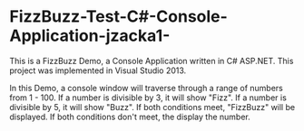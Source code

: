 # FizzBuzz-Test-C#-Console-Application-jzacka1-
This is a FizzBuzz Demo, a Console Application written in C# ASP.NET.  This project was implemented in Visual Studio 2013.

In this Demo, a console window will traverse through a range of numbers from 1 - 100.  If a number is divisible by 3, it will show "Fizz".  If a number is divisible by 5, it will show "Buzz".  If both conditions meet, "FizzBuzz" will be displayed.  If both conditions don't meet, the display the number.

